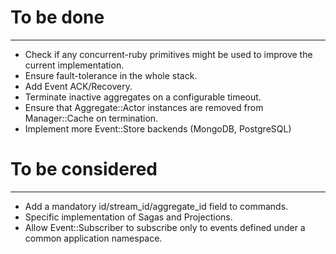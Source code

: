 # To be done
_________

- Check if any concurrent-ruby primitives might be used to improve the current implementation.
- Ensure fault-tolerance in the whole stack.
- Add Event ACK/Recovery.
- Terminate inactive aggregates on a configurable timeout.
- Ensure that Aggregate::Actor instances are removed from Manager::Cache on termination.
- Implement more Event::Store backends (MongoDB, PostgreSQL)

# To be considered
---------

- Add a mandatory id/stream_id/aggregate_id field to commands.
- Specific implementation of Sagas and Projections.
- Allow Event::Subscriber to subscribe only to events defined under a common application namespace.